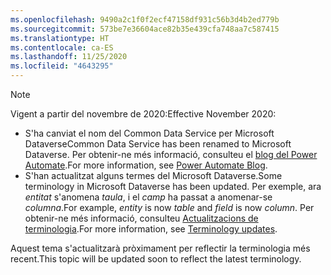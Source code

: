 ```yaml
---
ms.openlocfilehash: 9490a2c1f0f2ecf47158df931c56b3d4b2ed779b
ms.sourcegitcommit: 573be7e36604ace82b35e439cfa748aa7c587415
ms.translationtype: HT
ms.contentlocale: ca-ES
ms.lasthandoff: 11/25/2020
ms.locfileid: "4643295"
---
```

> [!NOTE]
> <span data-ttu-id="b0521-101">Vigent a partir del novembre de 2020:</span><span class="sxs-lookup"><span data-stu-id="b0521-101">Effective November 2020:</span></span>
>
> - <span data-ttu-id="b0521-102">S'ha canviat el nom del Common Data Service per Microsoft Dataverse</span><span class="sxs-lookup"><span data-stu-id="b0521-102">Common Data Service has been renamed to Microsoft Dataverse.</span></span> <span data-ttu-id="b0521-103">Per obtenir-ne més informació, consulteu el [blog del Power Automate](https://aka.ms/PAuAppBlog).</span><span class="sxs-lookup"><span data-stu-id="b0521-103">For more information, see [Power Automate Blog](https://aka.ms/PAuAppBlog).</span></span>
> - <span data-ttu-id="b0521-104">S'han actualitzat alguns termes del Microsoft Dataverse.</span><span class="sxs-lookup"><span data-stu-id="b0521-104">Some terminology in Microsoft Dataverse has been updated.</span></span> <span data-ttu-id="b0521-105">Per exemple, ara *entitat* s'anomena *taula*, i el *camp* ha passat a anomenar-se *columna*.</span><span class="sxs-lookup"><span data-stu-id="b0521-105">For example, *entity* is now *table* and *field* is now *column*.</span></span> <span data-ttu-id="b0521-106">Per obtenir-ne més informació, consulteu [Actualitzacions de terminologia](https://go.microsoft.com/fwlink/?linkid=2147247).</span><span class="sxs-lookup"><span data-stu-id="b0521-106">For more information, see [Terminology updates](https://go.microsoft.com/fwlink/?linkid=2147247).</span></span>
>
> <span data-ttu-id="b0521-107">Aquest tema s'actualitzarà pròximament per reflectir la terminologia més recent.</span><span class="sxs-lookup"><span data-stu-id="b0521-107">This topic will be updated soon to reflect the latest terminology.</span></span>
